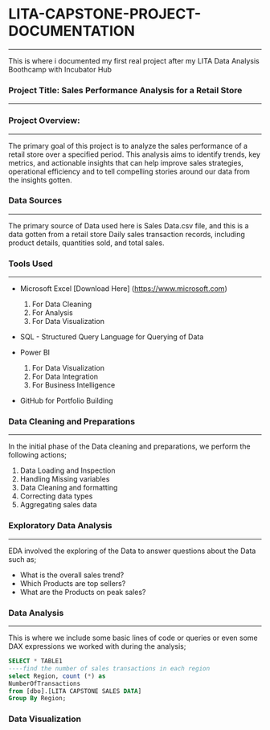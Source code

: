 # LITA-CAPSTONE-PROJECT-DOCUMENTATION
---
This is where i documented my first real project after my LITA Data Analysis Boothcamp with Incubator Hub
### Project Title: Sales Performance Analysis for a Retail Store
---

### Project Overview: 
---
The primary goal of this project is to analyze the sales performance of a retail store over a specified period. This analysis aims to identify trends, key metrics, and actionable insights that can help improve sales strategies, operational efficiency and to tell compelling stories around our data from the insights gotten.

### Data Sources
---
The primary source of Data used here is Sales Data.csv file, and this is  a data gotten from a retail store Daily sales
transaction records, including product details, quantities sold, and total sales.

### Tools Used
---
- Microsoft Excel [Download Here] (https://www.microsoft.com)
   1. For Data Cleaning
   2. For Analysis
   3. For Data Visualization
      
- SQL - Structured Query Language for Querying of Data

- Power BI
  1. For Data Visualization
  2. For Data Integration
  3. For Business Intelligence
     
- GitHub for Portfolio Building

### Data Cleaning and Preparations
---
In the initial phase of the Data cleaning and preparations, we perform the following actions;
1. Data Loading and Inspection
2. Handling Missing variables
3. Data Cleaning and formatting
4. Correcting data types
5. Aggregating sales data

### Exploratory Data Analysis
---
EDA involved the exploring of the Data to answer questions about the Data such as;
- What is the overall sales trend?
- Which Products are top sellers?
- What are the Products on peak sales?

### Data Analysis
---
This is where we include some basic lines of code or queries or even some DAX expressions we worked with during the analysis;

````SQL
SELECT * TABLE1
----find the number of sales transactions in each region
select Region, count (*) as
NumberOfTransactions
from [dbo].[LITA CAPSTONE SALES DATA]
Group By Region;
````

### Data Visualization









